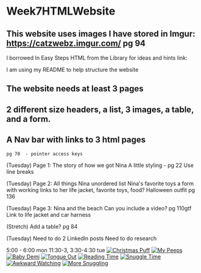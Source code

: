 # Week7HTMLWebsite

## This website uses images I have stored in Imgur: https://catzwebz.imgur.com/  pg 94

I borrowed In Easy Steps HTML from the Library for ideas and hints
    link:

I am using my README to help structure the website

## The website needs at least 3 pages

## 2 different size headers, a list, 3 images, a table, and a form.

## A Nav bar with links to 3 html pages
    pg 70  - pointer access keys

(Tuesday)
Page 1: The story of how we got Nina
    A little styling - pg 22
    Use line breaks

(Tuesday)
Page 2: All things Nina 
    unordered list Nina's favorite toys
    a form with working links to her life jacket, favorite toys, food? Halloween outfit pg 136

(Tuesday)
 Page 3: Nina and the beach
    Can you include a video? pg 110gtf
    Link to life jacket and car harness

(Stretch)
Add a table? pg 84


(Tuesday)
    Need to do 2 LinkedIn posts
    Need to do research

 5:00 - 6:00 mon    11:30-3, 3:30-4:30 tue
    <a href="https://imgur.com/blovDlU"><img src="https://i.imgur.com/blovDlU.jpg" title="Christmas Puff" /></a>
    <a href="https://imgur.com/gVrlS4x"><img src="https://i.imgur.com/gVrlS4x.jpg" title="My Peeps" /></a>
    <a href="https://imgur.com/kZKuCsN"><img src="https://i.imgur.com/kZKuCsN.jpg" title="Baby Demi" /></a>
    <a href="https://imgur.com/2iA6skI"><img src="https://i.imgur.com/2iA6skI.jpg" title="Tongue Out" /></a>
    <a href="https://imgur.com/QnL6GES"><img src="https://i.imgur.com/QnL6GES.jpg" title="Reading Time" /></a>
    <a href="https://imgur.com/aXampAc"><img src="https://i.imgur.com/aXampAc.jpg" title="Snuggle Time" /></a>
    <a href="https://imgur.com/sh9qiMe"><img src="https://i.imgur.com/sh9qiMe.jpg" title="Awkward Watching" /></a>
    <a href="https://imgur.com/DfuPBaq"><img src="https://i.imgur.com/DfuPBaq.jpg" title="More Snuggling" /></a>
